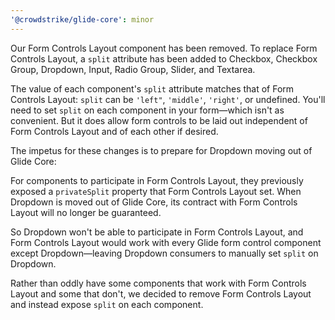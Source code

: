```yaml
---
'@crowdstrike/glide-core': minor
---
```


Our Form Controls Layout component has been removed. To replace Form Controls Layout, a `split` attribute has been added to Checkbox, Checkbox Group, Dropdown, Input, Radio Group, Slider, and Textarea.

The value of each component's `split` attribute matches that of Form Controls Layout: `split` can be `'left"`, `'middle'`, `'right'`, or undefined. You'll need to set `split` on each component in your form—which isn't as convenient. But it does allow form controls to be laid out independent of Form Controls Layout and of each other if desired.

The impetus for these changes is to prepare for Dropdown moving out of Glide Core:

For components to participate in Form Controls Layout, they previously exposed a `privateSplit` property that Form Controls Layout set. When Dropdown is moved out of Glide Core, its contract with Form Controls Layout will no longer be guaranteed.

So Dropdown won't be able to participate in Form Controls Layout, and Form Controls Layout would work with every Glide form control component except Dropdown—leaving Dropdown consumers to manually set `split` on Dropdown.

Rather than oddly have some components that work with Form Controls Layout and some that don't, we decided to remove Form Controls Layout and instead expose `split` on each component.
